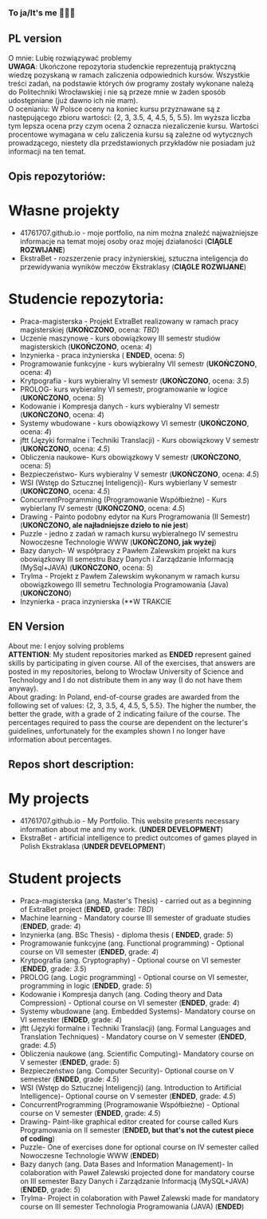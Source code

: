 ### To ja/It's me  👋👋👋
## PL version
O mnie: Lubię rozwiązywać problemy \
**UWAGA**: Ukończone repozytoria studenckie reprezentują praktyczną wiedzę pozyskaną w ramach zaliczenia odpowiednich kursów. Wszystkie treści zadań, na podstawie których ów programy zostały wykonane należą do Politechniki Wrocławskiej i nie są przeze mnie w żaden sposób udostępniane (już dawno ich nie mam). \
O ocenianiu: W Polsce oceny na koniec kursu przyznawane są z następującego zbioru wartości: {2, 3, 3.5, 4, 4.5, 5, 5.5}. Im wyższa liczba tym lepsza ocena przy czym ocena 2 oznacza niezaliczenie kursu. Wartości procentowe wymagana w celu zaliczenia kursu są zależne od wytycznych prowadzącego, niestety dla przedstawionych przykładów nie posiadam już informacji na ten temat.
## Opis repozytoriów:
# Własne projekty
- 41761707.github.io - moje portfolio, na nim można znaleźć najważniejsze informacje na temat mojej osoby oraz mojej działaności (**CIĄGLE ROZWIJANE**)
- EkstraBet - rozszerzenie pracy inżynierskiej, sztuczna inteligencja do przewidywania wyników meczów Ekstraklasy (**CIĄGLE ROZWIJANE**)
# Studencie repozytoria:
- Praca-magisterska - Projekt ExtraBet realizowany w ramach pracy magisterskiej (**UKOŃCZONO**, ocena: *TBD*)
- Uczenie maszynowe - kurs obowiązkowy III semestr studiów magisterskich (**UKOŃCZONO**, ocena: *4*)
- Inzynierka - praca inżynierska ( **ENDED**, ocena: *5*)
- Programowanie funkcyjne - kurs wybieralny VII semestr (**UKOŃCZONO**, ocena: *4*)
- Krytpografia - kurs wybieralny VI semestr (**UKOŃCZONO**, ocena: *3.5*)
- PROLOG- kurs wybieralny VI semestr, programowanie w logice (**UKOŃCZONO**, ocena: *5*)
- Kodowanie i Kompresja danych - kurs wybieralny VI semestr (**UKOŃCZONO**, ocena: *4*)
- Systemy wbudowane - kurs obowiązkowy VI semestr (**UKOŃCZONO**, ocena: *4*)
- jftt (Języki formalne i Techniki Translacji) - Kurs obowiązkowy V semestr (**UKOŃCZONO**, ocena: *4.5*)
- Obliczenia naukowe- Kurs obowiązkowy V semestr (**UKOŃCZONO**, ocena: *5*)
- Bezpieczeństwo- Kurs wybieralny V semestr (**UKOŃCZONO**, ocena: *4.5*)
- WSI (Wstęp do Sztucznej Inteligencji)- Kurs wybierlany V semestr (**UKOŃCZONO**, ocena: *4.5*)
- ConcurrentProgramming (Programowanie Współbieżne) - Kurs wybierlany IV semestr (**UKOŃCZONO**, ocena: *4.5*)
- Drawing - Painto podobny edytor na Kurs Programowania (II Semestr) (**UKOŃCZONO, ale najładniejsze dzieło to nie jest**)
- Puzzle - jedno z zadań w ramach kursu wybieralnego IV semestru Nowoczesne Technologie WWW (**UKOŃCZONO, jak wyżej**)
- Bazy danych- W współpracy z Pawłem Zalewskim projekt na kurs obowiązkowy III semestru Bazy Danych i Zarządzanie Informacją (MySql+JAVA) (**UKOŃCZONO**, ocena: *5*)
- Trylma - Projekt z Pawłem Zalewskim wykonanym w ramach kursu obowiązkowego III semetru Technologia Programowania (Java) (**UKOŃCZONO**)
- Inzynierka - praca inzynierska (**W TRAKCIE
## EN Version
About me: I enjoy solving problems \
**ATTENTION**: My student repositories marked as **ENDED** represent gained skills by participating in given course. All of the exercises, that answers are posted in my repositories, belong to Wrocław University of Science and Technology and I do not distribute them in any way (I do not have them anyway). \
About grading: In Poland, end-of-course grades are awarded from the following set of values: {2, 3, 3.5, 4, 4.5, 5, 5.5}. The higher the number, the better the grade, with a grade of 2 indicating failure of the course. The percentages required to pass the course are dependent on the lecturer's guidelines, unfortunately for the examples shown I no longer have information about percentages.
## Repos short description:
# My projects
- 41761707.github.io - My Portfolio. This website presents necessary information about me and my work. (**UNDER DEVELOPMENT**)
- EkstraBet - artificial intelligence to predict outcomes of games played in Polish Ekstraklasa (**UNDER DEVELOPMENT**) 
# Student projects
- Praca-magisterska (ang. Master's Thesis) - carried out as a beginning of ExtraBet project (**ENDED**, grade: *TBD*)
- Machine learning - Mandatory course III semester of graduate studies (**ENDED**, grade: *4*)
- Inzynierka (ang. BSc Thesis) - diploma thesis ( **ENDED**, grade: *5*)
- Programowanie funkcyjne (ang. Functional programming)  - Optional course on VII semester (**ENDED**, grade: *4*)
- Krytpografia (ang. Cryptography) - Optional course on VI semester (**ENDED**, grade: *3.5*)
- PROLOG (ang. Logic programming) - Optional course on VI semester, programming in logic (**ENDED**, grade: *5*)
- Kodowanie i Kompresja danych (ang. Coding theory and Data Compression) - Optional course on VI semester (**ENDED**, grade: *4*)
- Systemy wbudowane (ang. Embedded Systems)- Mandatory course on VI semester (**ENDED**, grade: *4*)
- jftt (Języki formalne i Techniki Translacji) (ang. Formal Languages and Translation Techniques) - Mandatory course on V semester (**ENDED**, grade: *4.5*)
- Obliczenia naukowe (ang. Scientific Computing)- Mandatory course on V semester (**ENDED**, grade: *5*)
- Bezpieczeństwo (ang. Computer Security)- Optional course on V semester (**ENDED**, grade: *4.5*)
- WSI (Wstęp do Sztucznej Inteligencji) (ang. Introduction to Artificial Intelligence)- Optional course on V semester (**ENDED**, grade: *4.5*)
- ConcurrentProgramming (Programowanie Współbieżne) - Optional course on V semester (**ENDED**, grade: *4.5*)
- Drawing- Paint-like graphical editor created for course called Kurs Programowania on II semester (**ENDED, but that's not the cutest piece of coding**)
- Puzzle- One of exercises done for optional course on IV semester called Nowoczesne Technologie WWW (**ENDED**)
- Bazy danych (ang. Data Bases and Information Management)- In colaboration with Paweł Zalewski projected done for mandatory course on III semester Bazy Danych i Zarządzanie Informacją (MySQL+JAVA) (**ENDED**, grade: *5*)
- Trylma- Project in colaboration with Paweł Zalewski made for mandatory course on III semester Technologia Programowania (JAVA) (**ENDED**)

<!--
**41761707/41761707** is a ✨ _special_ ✨ repository because its `README.md` (this file) appears on your GitHub profile.

Here are some ideas to get you started:

- 🔭 I’m currently working on ...
- 🌱 I’m currently learning ...
- 👯 I’m looking to collaborate on ...
- 🤔 I’m looking for help with ...
- 💬 Ask me about ...
- 📫 How to reach me: ...
- 😄 Pronouns: ...
- ⚡ Fun fact: ...
-->
